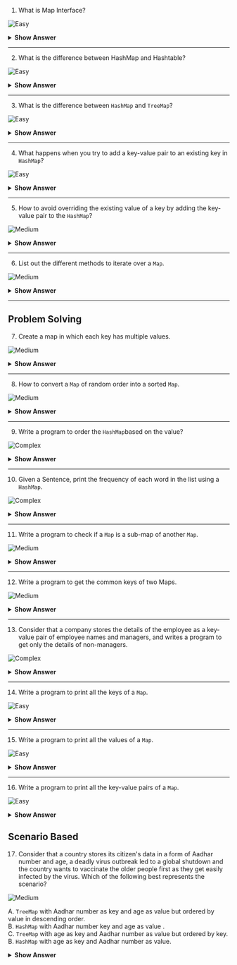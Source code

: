 1. What is Map Interface?

![Easy](https://github.com/revaturelabs/interviewquestions/blob/dev/ComplexityTags/simple%20(2).svg)

<details>
<summary><b>Show Answer</b></summary>
<blockquote>

- `Map` is an object that stores key and value pairs.
- `Map` doesn't store duplicate values and one key can have at most one value

</blockquote>

</details>

---

2. What is the difference between HashMap and Hashtable?

![Easy](https://github.com/revaturelabs/interviewquestions/blob/dev/ComplexityTags/simple%20(2).svg)

<details>

<summary><b>Show Answer</b></summary>

HashMap and Hashtable both are used to store data in key and value form. Both are using hashing technique to store unique keys.

|Sl.No|HashMap                |Hashtable                                         |
|-----|-----------------------|--------------------------------------------------|
| 01. |HashMap is **non synchronized**. It is not-thread safe and can't be shared between many threads without proper synchronization code.|Hashtable is **synchronized**. It is thread-safe and can be shared with many threads.|
| 02. |HashMap allows one null key and multiple null values.|Hashtable doesn't allow any null key or value.|
| 03. |HashMap is a new class introduced in JDK 1.2.|Hashtable is a legacy class.|
| 04. |HashMap is fast.       |Hashtable is slow.|
| 05. |HashMap is traversed by Iterator.    |Hashtable is traversed by Enumerator and Iterator.|
| 06. |HashMap<K, V> hm = new HashMap<K, V>() |Hashtable<K, V> ht = new Hashtable<K, V>()|

</details>

---
3. What is the difference between `HashMap` and `TreeMap`?
    
![Easy](https://github.com/revaturelabs/interviewquestions/blob/dev/ComplexityTags/simple%20(2).svg)

<details>

<summary><b>Show Answer</b></summary>


The `HashMap` and `TreeMap` both are classes of the Java Collections framework. Java Map implementation usually acts as a bucketed hash table. When buckets get too large, they get transformed into nodes of TreeNodes, each structured similarly to those in java.util.TreeMap.

|HashMap                           |TreeMap                           |
|----------------------------------|----------------------------------|
| `HashMap` is a hashtable-based implementation of Map interface.|`TreeMap` is a Tree structure-based implementation of `Map` interface.|
|`HashMap` implements `Map`, Cloneable, and Serializable interface.|`TreeMap` implements NavigableMap, Cloneable, and Serializable interface.|
|`HashMap` allows a single null key and multiple null values.|`TreeMap` does not allow null keys but can have multiple null values.|
|`HashMap` allows heterogeneous elements because it does not perform sorting on keys.|`TreeMap` allows homogeneous values as a key because of sorting.|
|`HashMap` is faster than TreeMap because it provides constant-time performance that is O(1) for the basic operations like `get()` and `put()`.|`TreeMap` is slow in comparison to `HashMap` because it provides the performance of O(log(n)) for most operations like `add()`, `remove()` and `contains()`.|
|The `HashMap` class uses the `HashTable`.    |`TreeMap` internally uses a Red-Black tree, which is a self-balancing Binary Search Tree.|
|It uses the `equals()` method of the Object class to compare keys. The `equals()` method of the Map class overrides it.|It uses the `compareTo()` method to compare keys.|
|`HashMap` class contains only basic functions like `get()`, `put()`, `KeySet()`, etc. .|`TreeMap class` is rich in functionality, because it contains functions like: `tailMap()`, `firstKey()`, `lastKey()`, `pollFirstEntry()`,`pollLastEntry()`.|
|Order of elements  HashMap does not maintain any order.|The elements are sorted in natural order (ascending).|
|The HashMap should be used when we do not require key-value pair in sorted order.| The TreeMap should be used when we require key-value pair in sorted (ascending) order.|

</details>

---
4. What happens when you try to add a key-value pair to an existing key in `HashMap`?
    
![Easy](https://github.com/revaturelabs/interviewquestions/blob/dev/ComplexityTags/simple%20(2).svg)

<details>
<summary><b>Show Answer</b></summary>

> When you try to add a key-value pair to `HashMap` and the key already exists, it overrides the value.

``` java
import java.util.*;

public class ExistingKey {
    public static void main(String[] args) {
        HashMap<String,Integer> hm = new HashMap<>();
        hm.put("Java",1.5);
        System.out.println(hm.get("Java"));
        hm.put("Java",1.8);
        System.out.println(hm.get("Java"));
        
    }
}


```
> the output of the program is :<br>
> 1.5<br>
> 1.8 <br>
> The value for Java is overridden from 1.5 to 1.8.



</details>
    
---
5. How to avoid overriding the existing value of a key by adding the key-value pair to the `HashMap`?
    
![Medium](https://github.com/revaturelabs/interviewquestions/blob/dev/ComplexityTags/Medium%20(2).svg)



<details>
<summary><b>Show Answer</b></summary>

``` java
import java.util.*;
public class ExistingKey {
    public static void main(String[] args) {
        HashMap<String,Integer> hm = new HashMap<>();
        hm.put("Java",1.5);
        System.out.println(hm.get("Java"));
        hm.putIfAbsent("Java",1.8);
        System.out.println(hm.get("Java"));
    }
}



```

> The output of the program is :<br>
>1.5<br>
>1.5<br>
<details>
<summary><b>Explanation</b></summary>
    
> The value for Java is not overridden because `putIfAbsent()` adds key and value, only if it doesn't exist previously.

</details>
    </details>
    
  ---

6. List out the different methods to iterate over a `Map`.
    
![Medium](https://github.com/revaturelabs/interviewquestions/blob/dev/ComplexityTags/Medium%20(2).svg)



<details>
<summary><b>Show Answer</b></summary>
<blockquote>

- Collection view methods are used to view a `Map` as a Collection.
- They are the only means to iterate over a `Map`.
- `keySet`:  the set of keys in the `Map`.
- `values`: the Collection of values obtained from the `Map`.
- `entrySet`: the set of key-value pairs from a `Map`. 

</blockquote>
</details>

---
    
## Problem Solving

7. Create a map in which each key has multiple values.
    
![Medium](https://github.com/revaturelabs/interviewquestions/blob/dev/ComplexityTags/Medium%20(2).svg)



<details>
<summary><b>Show Answer</b></summary>

``` java

public class MultiMap {
    public static void main(String[] args) {
        Map<String, List<String >> Multimap = new HashMap<>();
        ArrayList<String> al = new ArrayList<>();
        al.add("Sheldon Cooper");
        al.add("Leslie Winkle");
        al.add("Barry Kripkie");
        Multimap.put("Theoretical Physists",al );
    }
}


```
<details>
<summary><b>Explanation</b></summary>
<blockquote>

- A Map is created with keys as Strings and Values as `ArrayList<String>`.
- An `ArrayList` can store String objects.
- Since each key will be referenced to a single `ArrayList`, no conditions are violated.
</blockquote>
</details>

</details>

 ---

8. How to convert a `Map` of random order into a sorted  `Map`.
    
![Medium](https://github.com/revaturelabs/interviewquestions/blob/dev/ComplexityTags/Medium%20(2).svg)



<details>
<summary><b>Show Answer</b></summary>

``` java

public class OrderedMap {
    public static void main(String[] args) {
        HashMap<Integer,String> hm = new HashMap<>();
        hm.put(1,"Stephen Hawkins");
        hm.put(2,"Albert Einsten");
        hm.put(3,"Michel Faraday");
        hm.put(4,"Issac Newton");
        TreeMap<Integer,String > tm = new TreeMap<>(hm);
    }
}


```

<details>
<summary><b>Explanation</b></summary>

<blockquote>

- `HashMap` stores keys and values in random order, whereas `TreeMap` stores all the elements in sorted order.
- By creating a `TreeMap` and adding all the values of `HashMap` to `TreeMap` a sorted `Map` is created.

</blockquote>
</details>


</details>
    
  ---

9. Write a program to order the `HashMap`based on the value?
    
![Complex](https://github.com/revaturelabs/interviewquestions/blob/dev/ComplexityTags/Complex%20(2).svg)


<details>
<summary><b>Show Answer</b></summary>

``` java
public class ValueOrder {
    public static void main(String[] args) {
        HashMap<Integer,String> hm = new HashMap<>();
        hm.put(1,"Stephen Hawkins");
        hm.put(2,"Albert Einsten");
        hm.put(3,"Michel Faraday");
        hm.put(4,"Issac Newton");
        hm.entrySet().stream().sorted(Map.Entry.comparingByValue()).forEach(System.out::println);
    }
}



```



<details>

<summary><b>Explanation</b></summary>

<blockquote>

- A HashMap is created and the elements are sorted by value using aggregate functions.


</blockquote>


</details>
</details>
    
---

10. Given a Sentence, print the frequency of each word in the list using a `HashMap`.
    
![Complex](https://github.com/revaturelabs/interviewquestions/blob/dev/ComplexityTags/Complex%20(2).svg)

<details>

<summary><b>Show Answer</b></summary>

``` java
import java.util.*;
public class DistinctWords {
    public static void main(String[] args) {
        String sentence= "The world is full of obvious things, which nobody by any chance ever observes, I repeat nobody";
        String[] s = sentence.split(" ");
        HashMap<String,Integer> hm = new HashMap<>();
        for(String w: s)
        {
            Integer frequency = hm.get(w);
            if(frequency==null)
            {
                hm.put(w,1);
            }
            else {
                hm.put(w, frequency + 1);
            }
        }
        System.out.println(hm.size()+ " Distinct Words");
        System.out.println(hm);
    }
}


```

<details>
<summary><b>Explanation</b></summary>
<blockquote>

- A `String` array of the given string is created, if the words are new then a new key-value pair with word and frequency is added to the map and if the word already exists, then the frequency is increased by 1.

</blockquote>
</details>
</details>
    
---

11. Write a program to check if a `Map` is a sub-map of another `Map`.

![Medium](https://github.com/revaturelabs/interviewquestions/blob/dev/ComplexityTags/Medium%20(2).svg)


<details>

<summary><b>Show Answer</b></summary>

``` java
import java.util.*;
public class SubMap {
    public static void main(String[] args) {
        HashMap<String,Integer> Map1 = new HashMap<>();
        Map1.put("Jupiter",1);
        Map1.put("Saturn",2);
        Map1.put("Venus",3);
        HashMap<String,Integer> Map2 = new HashMap<>();
        Map2.put("Jupiter",1);
        Map2.put("Saturn",2);
        System.out.println(Map1.entrySet().containsAll(Map2.entrySet()));
    }
}


```

<details>
<summary><b>Explanation</b></summary>
<blockquote>

- `entrySet()` gets all the key and value pairs to form the `Map` and `containsAll(Collection)` returns true if Map1 contains all the key-value pairs of Map2.

</blockquote>
</details>


</details>
    
---

12. Write a program to get the common keys of two Maps.
    
![Medium](https://github.com/revaturelabs/interviewquestions/blob/dev/ComplexityTags/Medium%20(2).svg)



<details>
<summary><b>Show Answer</b></summary>

``` java

import java.util.*;
public class CommonKeys {
    public static void main(String[] args) {
        HashMap<String,Integer> Map1 = new HashMap<>();
        Map1.put("Jupiter",1);
        Map1.put("Saturn",2);
        Map1.put("Venus",3);
        HashMap<String,Integer> Map2 = new HashMap<>();
        Map2.put("Jupiter",1);
        Map2.put("Saturn",2);
        HashMap<String ,Integer> CommonKeys = new HashMap<>(Map1);
        CommonKeys.entrySet().retainAll(Map2.entrySet());
        System.out.println(CommonKeys.keySet());
    }
}



``` 

<details>
<summary><b>Explanation</b></summary>

- A new `HashMap` CommonKeys is created to avoid changing the existing HashMaps and `retainAll()` methods to give the intersection of two Maps. 


</details>

</details>
    
 ---

13. Consider that a company stores the details of the employee as a key-value pair of employee names and managers, and writes a program to get only the details of non-managers.
    
    
![Complex](https://github.com/revaturelabs/interviewquestions/blob/dev/ComplexityTags/Complex%20(2).svg)

<details>
<summary><b>Show Answer</b></summary>

``` java
import java.util.*;
public class Employee {
    public static void main(String[] args) {
        HashMap<String,String> Employees = new HashMap<>();
        Employees.put("Dwight", "Michel");
        Employees.put("Jim","Michel");
        Employees.put("Michel","Jan");
        HashSet<String> NonManagers = new HashSet<>(Employees.keySet());
        NonManagers.removeAll(Employees.values());
        System.out.println(NonManagers);
    }
}



```

<details>
<summary><b>Explanation</b></summary>
<blockquote>

- Employees contain employee name as key and manager name as value
- A `HashSet` is created with all the employee names
- From the hash set all the manager names are removed by get the manager names from `Employee.values()`.
- `removeAll()` method deletes all the values from the list that are present in a specific collection.



</blockquote>
</details>
</details>
    
    
---

14. Write a program to print all the keys of a `Map`.
    
![Easy](https://github.com/revaturelabs/interviewquestions/blob/dev/ComplexityTags/simple%20(2).svg)

<details>
<summary><b>Show Answer</b></summary>

``` java
import java.util.*;
public class Employee {
    public static void main(String[] args) {
        HashMap<String,String> Employees = new HashMap<>();
        Employees.put("Dwight", "Michel");
        Employees.put("Jim","Michel");
        Employees.put("Michel","Jan");
        for( String s: Employees.keySet()){
            System.out.println(s);
        }
    }
}

```

<details>
<summary><b>Explanation</b></summary>
<blockquote>

- `keySet()` returns all the keys of a `Map`. 
</blockquote>
</details>
</details>
    
---

15. Write a program to print all the values of a `Map`.
    
![Easy](https://github.com/revaturelabs/interviewquestions/blob/dev/ComplexityTags/simple%20(2).svg)

<details>
<summary><b>Show Answer</b></summary>

``` java
import java.util.*;
public class Employee {
    public static void main(String[] args) {
        HashMap<String,String> Employees = new HashMap<>();
        Employees.put("Dwight", "Michel");
        Employees.put("Jim","Michel");
        Employees.put("Michel","Jan");
        for( String s: Employees.values()){
            System.out.println(s);
        }
    }
}

```

<details>
<summary><b>Explanation</b></summary>
<blockquote>

- `values(?)` returns all the values of a `Map`. 
</blockquote>
</details>
</details>
    
 ---

16. Write a program to print all the key-value pairs of a `Map`.
    
![Easy](https://github.com/revaturelabs/interviewquestions/blob/dev/ComplexityTags/simple%20(2).svg)

<details>
<summary><b>Show Answer</b></summary>

``` java
import java.util.*;
public class Employee {
    public static void main(String[] args) {
        HashMap<String,String> Employees = new HashMap<>();
        Employees.put("Dwight", "Michel");
        Employees.put("Jim","Michel");
        Employees.put("Michel","Jan");
        for( Map.Entry<String,String> emp : Employees.entrySet()){
            System.out.println(emp.getKey()+": "+emp.getValue());
        }
    }
}

```

<details>
<summary><b>Explanation</b></summary>
<blockquote>

- `entrySet()` returns all the key and value pairs of a `Map` and `get key` and `getValue` are used to get keys and values individually from an `entrySet`. 
</blockquote>
</details>
</details>



## Scenario Based

17. Consider that a country stores its citizen's data in a form of Aadhar number and age, a deadly virus outbreak led to a global shutdown and the country wants to vaccinate the older people first as they get easily infected by the virus. Which of the following best represents the scenario?
    
![Medium](https://github.com/revaturelabs/interviewquestions/blob/dev/ComplexityTags/Medium%20(2).svg)

A. `TreeMap` with Aadhar number as key and age as value but ordered by value in descending order.<br>
B. `HashMap` with Aadhar number key and age as value .<br>
C. `TreeMap` with age as key and Aadhar number as value but ordered by key.<br>
B. `HashMap` with age as key and Aadhar number as value.<br>

<details>
<summary><b>Show Answer</b></summary>

> A
    
<details>
<summary><b>Explanation</b></summary>

> `TreeMap` orders elements in a certain order and many people can be of the same age but everyone has a unique Aadhar number and by ordering them in descending order the people with high age will come first in the list.

</details>

</details>





